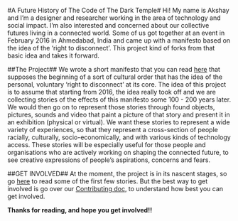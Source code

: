 #A Future History of The Code of The Dark Temple#
Hi! My name is Akshay and I’m a designer and researcher working in the area of technology and social impact. I’m also interested and concerned about our collective futures living in a connected world. Some of us got together at an event in February 2016 in Ahmedabad, India and came up with a manifesto based on the idea of the ‘right to disconnect’. This project kind of forks from that basic idea and takes it forward. 

##The Project##
We wrote a short manifesto that you can read [here](https://github.com/clownbigmole/code-of-the-dark-temple/blob/master/CODE-OF-DARK-TEMPLE-MANIFESTO.md) that supposes the beginning of a sort of cultural order that has the idea of the personal, voluntary ‘right to disconnect’ at its core. The idea of this project is to assume that starting from 2016, the idea really took off and we are collecting stories of the effects of this manifesto some 100 - 200 years later. We would then go on to represent those stories through found objects, pictures, sounds and video that paint a picture of that story and present it in an exhibition (physical or virtual). We want these stories to represent a wide variety of experiences, so that they represent a cross-section of people racially, culturally, socio-economically, and with various kinds of technology access. These stories will be especially useful for those people and organisations who are actively working on shaping the connected future, to see creative expressions of people’s aspirations, concerns and fears. 

##GET INVOLVED##
At the moment, the project is in its nascent stages, so go [here](https://github.com/clownbigmole/code-of-the-dark-temple/labels/Story) to read some of the first few stories. But the best way to get involved is go over our [Contributing doc](https://github.com/clownbigmole/code-of-the-dark-temple/blob/master/CONTRIBUTING.md), to understand how best you can get involved. 

**Thanks for reading, and hope you get involved!!**

